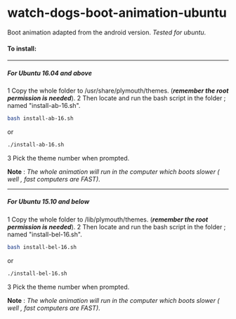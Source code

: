 # watch-dogs-boot-animation-ubuntu
Boot animation adapted from the android version. *Tested for ubuntu*. 

#### To install:

---

##### For Ubuntu 16.04 and above

1 Copy the whole folder to /usr/share/plymouth/themes. (***remember the root permission is needed***).
2 Then locate and run the bash script in the folder ; named "install-ab-16.sh".

```bash
bash install-ab-16.sh
```
or
```bash
./install-ab-16.sh
```
3 Pick the theme number when prompted.

**Note** : *The whole animation will run in the computer which boots slower ( well , fast computers are FAST)*.

---

##### For Ubuntu 15.10 and below

1 Copy the whole folder to /lib/plymouth/themes. (***remember the root permission is needed***).
2 Then locate and run the bash script in the folder ; named "install-bel-16.sh".

```bash
bash install-bel-16.sh
```
or
```bash
./install-bel-16.sh
```
3 Pick the theme number when prompted.

**Note** : *The whole animation will run in the computer which boots slower ( well , fast computers are FAST)*.
